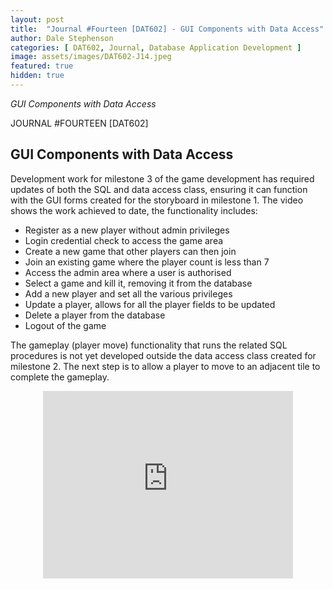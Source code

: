 ```yaml
---
layout: post
title:  "Journal #Fourteen [DAT602] - GUI Components with Data Access" 
author: Dale Stephenson
categories: [ DAT602, Journal, Database Application Development ]
image: assets/images/DAT602-J14.jpeg
featured: true
hidden: true
---
```

<i>GUI Components with Data Access</i>

JOURNAL #FOURTEEN [DAT602]

<h2>GUI Components with Data Access</h2>

Development work for milestone 3 of the game development has required updates of both the SQL and data access class, ensuring it can function with the GUI forms created for the storyboard in milestone 1. The video shows the work achieved to date, the functionality includes:

- Register as a new player without admin privileges 
- Login credential check to access the game area
- Create a new game that other players can then join
- Join an existing game where the player count is less than 7
- Access the admin area where a user is authorised 
- Select a game and kill it, removing it from the database
- Add a new player and set all the various privileges 
- Update a player, allows for all the player fields to be updated
- Delete a player from the database 
- Logout of the game 

The gameplay (player move) functionality that runs the related SQL procedures is not yet developed outside the data access class created for milestone 2. The next step is to allow a player to move to an adjacent tile to complete the gameplay.

<center><iframe width="400" height="300"
    src="https://www.youtube.com/watch?v=Xz4g9qfIaBc" frameborder="0" allowfullscreen>
</iframe></center>